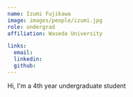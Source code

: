 ```yaml
---
name: Izumi Fujikawa
image: images/people/izumi.jpg
role: undergrad
affiliation: Waseda University

links:
  email: 
  linkedin: 
  github: 
---
```


Hi, I'm a 4th year undergraduate student